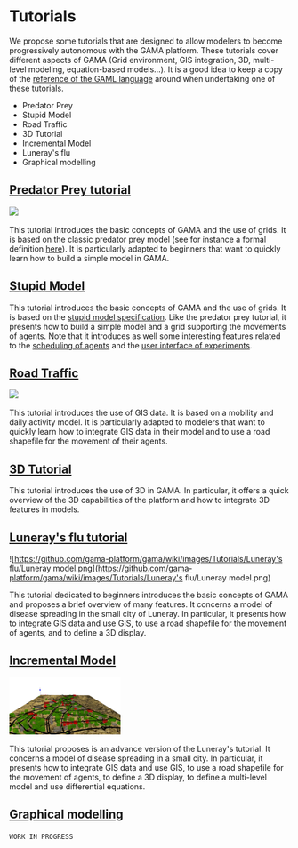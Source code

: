 # Tutorials




We propose some tutorials that are designed to allow modelers to become progressively autonomous with the GAMA platform. These tutorials cover different aspects of GAMA (Grid environment, GIS integration, 3D, multi-level modeling, equation-based models...). It is a good idea to keep a copy of the [reference of the GAML language](G__GamlReference) around when undertaking one of these tutorials.

<ul>
<li>Predator Prey</li>
<li>Stupid Model</li>
<li>Road Traffic</li>
<li>3D Tutorial</li>
<li>Incremental Model</li>
<li>Luneray's flu</li>
<li>Graphical modelling</li>
</ul>



<a href='Hidden comment: 
It seems impossible to have a link to each tutorial below because titles are also links. In addition, the html tag "a" is not supported.
'></a>




## [Predator Prey tutorial](Tutorial__PredatorPreyTutorial)
<a></a>
<img src='http://gama-platform.googlecode.com/files/predator_prey.png' width='200/><br' />

This tutorial introduces the basic concepts of GAMA and the use of grids. It is based on the classic predator prey model (see for instance a formal definition [here](http://www.scholarpedia.org/article/Agent_based_modeling)). It is particularly adapted to beginners that want to quickly learn how to build a simple model in GAMA.




## [Stupid Model](Tutorial__StupidModelTutorial)
<a></a>
This tutorial introduces the basic concepts of GAMA and the use of grids. It is based on the [stupid model specification](http://condor.depaul.edu/slytinen/abm/StupidModel/). Like the predator prey tutorial, it presents how to build a simple model and a grid supporting the movements of agents. Note that it introduces as well some interesting features related to the [scheduling of agents](G__RuntimeConcepts) and the [user interface of experiments](G__ExperimentsUserInterface).




## [Road Traffic](Tutorial__RoadTrafficTutorial)
<a></a>
<img src='http://gama-platform.googlecode.com/files/road_traffic.png' width='200/><br' />

This tutorial introduces the use of GIS data. It is based on a mobility and daily activity model. It is particularly adapted to modelers that want to quickly learn how to integrate GIS data in their model and to use a road shapefile for the movement of their agents.




## [3D Tutorial](Tutorial__ThreeDTutorial)
<a></a>
This tutorial introduces the use of 3D in GAMA. In particular, it offers a quick overview of the 3D capabilities of the platform and how to integrate 3D features in models.


## [Luneray's flu tutorial](Tutorial__LuneraysFlu)
<a></a>
![https://github.com/gama-platform/gama/wiki/images/Tutorials/Luneray's flu/Luneray model.png](https://github.com/gama-platform/gama/wiki/images/Tutorials/Luneray's flu/Luneray model.png)


This tutorial dedicated to beginners introduces the basic concepts of GAMA and proposes a brief overview of many features.  It concerns a model of disease spreading in the small city of Luneray. In particular, it presents how to integrate GIS data and use GIS, to use a road shapefile for the movement of agents, and to define a 3D display.

## [Incremental Model](Tutorial__IncrementalTutorial)
<a></a>

<img src='images/Tutorials/Incremental_model/incremental_model.jpg' width='200' />


This tutorial proposes is an advance version of the Luneray's tutorial. It concerns a model of disease spreading in a small city. In particular, it presents how to integrate GIS data and use GIS, to use a road shapefile for the movement of agents, to define a 3D display, to define a multi-level model and use differential equations.


## [Graphical modelling](Tutorial__GraphicModelling)
`WORK IN PROGRESS`
<a></a>

<img src='' width='200' />